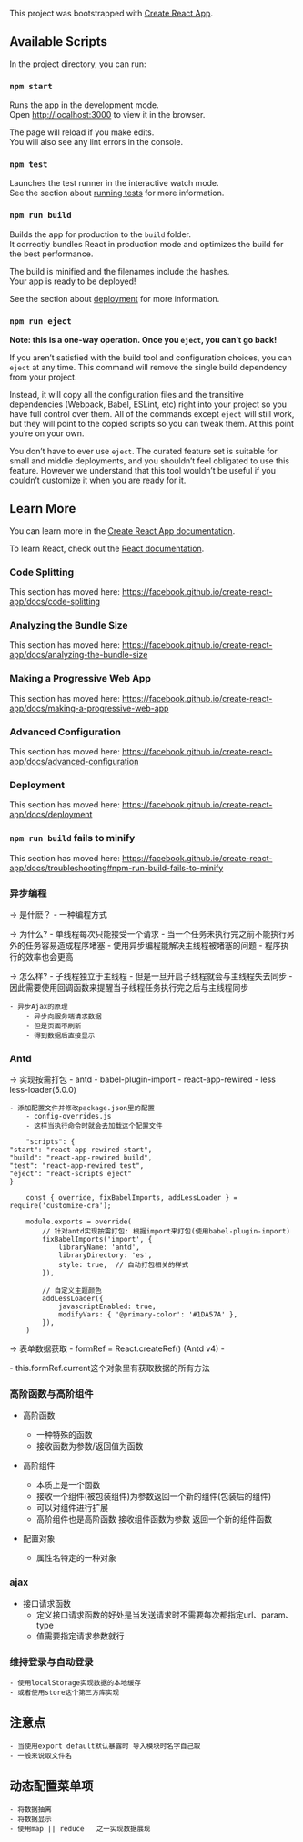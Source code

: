 This project was bootstrapped with [Create React App](https://github.com/facebook/create-react-app).

## Available Scripts

In the project directory, you can run:

### `npm start`

Runs the app in the development mode.<br>
Open [http://localhost:3000](http://localhost:3000) to view it in the browser.

The page will reload if you make edits.<br>
You will also see any lint errors in the console.

### `npm test`

Launches the test runner in the interactive watch mode.<br>
See the section about [running tests](https://facebook.github.io/create-react-app/docs/running-tests) for more information.

### `npm run build`

Builds the app for production to the `build` folder.<br>
It correctly bundles React in production mode and optimizes the build for the best performance.

The build is minified and the filenames include the hashes.<br>
Your app is ready to be deployed!

See the section about [deployment](https://facebook.github.io/create-react-app/docs/deployment) for more information.

### `npm run eject`

**Note: this is a one-way operation. Once you `eject`, you can’t go back!**

If you aren’t satisfied with the build tool and configuration choices, you can `eject` at any time. This command will remove the single build dependency from your project.

Instead, it will copy all the configuration files and the transitive dependencies (Webpack, Babel, ESLint, etc) right into your project so you have full control over them. All of the commands except `eject` will still work, but they will point to the copied scripts so you can tweak them. At this point you’re on your own.

You don’t have to ever use `eject`. The curated feature set is suitable for small and middle deployments, and you shouldn’t feel obligated to use this feature. However we understand that this tool wouldn’t be useful if you couldn’t customize it when you are ready for it.

## Learn More

You can learn more in the [Create React App documentation](https://facebook.github.io/create-react-app/docs/getting-started).

To learn React, check out the [React documentation](https://reactjs.org/).

### Code Splitting

This section has moved here: https://facebook.github.io/create-react-app/docs/code-splitting

### Analyzing the Bundle Size

This section has moved here: https://facebook.github.io/create-react-app/docs/analyzing-the-bundle-size

### Making a Progressive Web App

This section has moved here: https://facebook.github.io/create-react-app/docs/making-a-progressive-web-app

### Advanced Configuration

This section has moved here: https://facebook.github.io/create-react-app/docs/advanced-configuration

### Deployment

This section has moved here: https://facebook.github.io/create-react-app/docs/deployment

### `npm run build` fails to minify

This section has moved here: https://facebook.github.io/create-react-app/docs/troubleshooting#npm-run-build-fails-to-minify


### 异步编程
-> 是什麽？
	- 一种编程方式

-> 为什么?
	- 单线程每次只能接受一个请求
	- 当一个任务未执行完之前不能执行另外的任务容易造成程序堵塞
	- 使用异步编程能解决主线程被堵塞的问题
	- 程序执行的效率也会更高

-> 怎么样?
	- 子线程独立于主线程
	- 但是一旦开启子线程就会与主线程失去同步
	- 因此需要使用回调函数来提醒当子线程任务执行完之后与主线程同步

	- 异步Ajax的原理
		- 异步向服务端请求数据
		- 但是页面不刷新
		- 得到数据后直接显示

### Antd
-> 实现按需打包
	- antd
	- babel-plugin-import
	- react-app-rewired
	- less less-loader(5.0.0)
	
	- 添加配置文件并修改package.json里的配置
		- config-overrides.js
		- 这样当执行命令时就会去加载这个配置文件

		"scripts": {
    "start": "react-app-rewired start",
    "build": "react-app-rewired build",
    "test": "react-app-rewired test",
    "eject": "react-scripts eject"
  	}

		const { override, fixBabelImports, addLessLoader } = require('customize-cra');

		module.exports = override(
			// 针对antd实现按需打包: 根据import来打包(使用babel-plugin-import)
			fixBabelImports('import', {
				libraryName: 'antd',
				libraryDirectory: 'es',
				style: true,  // 自动打包相关的样式
			}),

			// 自定义主题颜色
			addLessLoader({
				javascriptEnabled: true,
				modifyVars: { '@primary-color': '#1DA57A' },
			}),
		)

-> 表单数据获取
	- formRef = React.createRef()	(Antd v4)
	- <Form ref={this.formRef} />
	- this.formRef.current这个对象里有获取数据的所有方法

### 高阶函数与高阶组件
- 高阶函数
	- 一种特殊的函数
	- 接收函数为参数/返回值为函数

- 高阶组件
	- 本质上是一个函数
	- 接收一个组件(被包装组件)为参数返回一个新的组件(包装后的组件)
	- 可以对组件进行扩展
	- 高阶组件也是高阶函数 接收组件函数为参数 返回一个新的组件函数

- 配置对象
	- 属性名特定的一种对象

### ajax
- 接口请求函数
	- 定义接口请求函数的好处是当发送请求时不需要每次都指定url、param、type
	- 值需要指定请求参数就行

### 维持登录与自动登录
	- 使用localStorage实现数据的本地缓存
	- 或者使用store这个第三方库实现

## 注意点
	- 当使用export default默认暴露时 导入模块时名字自己取
	- 一般来说取文件名

## 动态配置菜单项
	- 将数据抽离
	- 将数据显示
	- 使用map || reduce	之一实现数据展现